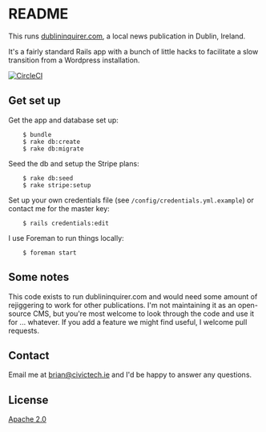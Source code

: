 # README

This runs [dublininquirer.com](https://www.dublininquirer.com), a local news publication in Dublin, Ireland.

It's a fairly standard Rails app with a bunch of little hacks to facilitate a slow transition from a Wordpress installation.

[![CircleCI](https://circleci.com/gh/DublinInquirer/dublininquirer-com.svg?style=svg)](https://circleci.com/gh/DublinInquirer/dublininquirer-com)

## Get set up

Get the app and database set up:

        $ bundle
        $ rake db:create
        $ rake db:migrate

Seed the db and setup the Stripe plans:

        $ rake db:seed
        $ rake stripe:setup

Set up your own credentials file (see `/config/credentials.yml.example`) or contact me for the master key:

        $ rails credentials:edit

I use Foreman to run things locally:

        $ foreman start

## Some notes

This code exists to run dublininquirer.com and would need some amount of rejiggering to work for other publications. I'm not maintaining it as an open-source CMS, but you're most welcome to look through the code and use it for ... whatever. If you add a feature we might find useful, I welcome pull requests.

## Contact

Email me at [brian@civictech.ie](mailto:brian@civictech.ie) and I'd be happy to answer any questions.

## License

[Apache 2.0](LICENSE)